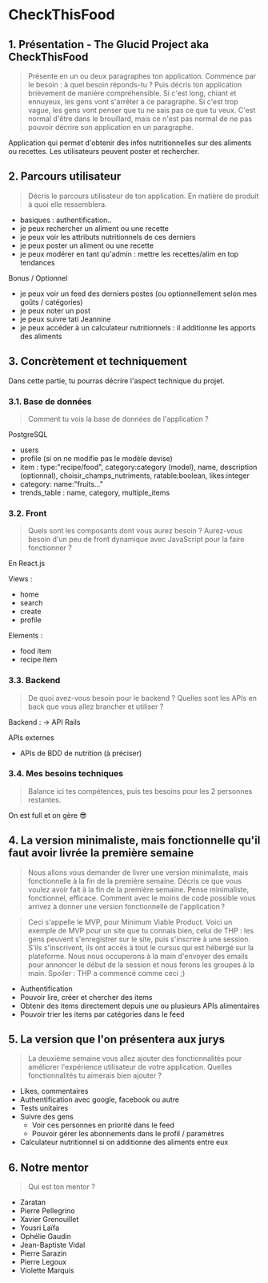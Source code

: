 # CheckThisFood

## 1. Présentation - The Glucid Project aka CheckThisFood

>Présente en un ou deux paragraphes ton application. Commence par le besoin&nbsp;: à quel besoin réponds-tu ? Puis décris ton application brièvement de manière compréhensible. Si c'est long, chiant et ennuyeux, les gens vont s'arrêter à ce paragraphe. Si c'est trop vague, les gens vont penser que tu ne sais pas ce que tu veux. C'est normal d'être dans le brouillard, mais ce n'est pas normal de ne pas pouvoir décrire son application en un paragraphe.

Application qui permet d'obtenir des infos nutritionnelles sur des aliments ou recettes. Les utilisateurs peuvent poster et rechercher.

## 2. Parcours utilisateur
>Décris le parcours utilisateur de ton application. En matière de produit à quoi elle ressemblera.

- basiques : authentification..
- je peux rechercher un aliment ou une recette
- je peux voir les attributs nutritionnels de ces derniers
- je peux poster un aliment ou une recette
- je peux modérer en tant qu'admin : mettre les recettes/alim en top tendances

Bonus / Optionnel
- je peux voir un feed des derniers postes (ou optionnellement selon mes goûts / catégories)
- je peux noter un post
- je peux suivre tati Jeannine
- je peux accéder à un calculateur nutritionnels : il additionne les apports des aliments

## 3. Concrètement et techniquement
Dans cette partie, tu pourras décrire l'aspect technique du projet.

### 3.1. Base de données
>Comment tu vois la base de données de l'application ?

PostgreSQL
- users
- profile (si on ne modifie pas le modèle devise)
- item : type:"recipe/food", category:category (model), name, description (optionnal), choisir_champs_nutriments, ratable:boolean, likes:integer
- category: name:"fruits..."
- trends_table : name, category, multiple_items

### 3.2. Front
>Quels sont les composants dont vous aurez besoin ? Aurez-vous besoin d'un peu de front dynamique avec JavaScript pour la faire fonctionner ?

En React.js

Views :
- home
- search
- create
- profile

Elements :
- food item
- recipe item

### 3.3. Backend
>De quoi avez-vous besoin pour le backend ? Quelles sont les APIs en back que vous allez brancher et utiliser ?

Backend :
-> API Rails

APIs externes
- APIs de BDD de nutrition (à préciser)

### 3.4. Mes besoins techniques
>Balance ici tes compétences, puis tes besoins pour les 2 personnes restantes.

On est full et on gère 😎

## 4. La version minimaliste, mais fonctionnelle qu'il faut avoir livrée la première semaine
>Nous allons vous demander de livrer une version minimaliste, mais fonctionnelle à la fin de la première semaine. Décris ce que vous voulez avoir fait à la fin de la première semaine. Pense minimaliste, fonctionnel, efficace. Comment avec le moins de code possible vous arrivez à donner une version fonctionnelle de l'application ?

>Ceci s'appelle le MVP, pour Minimum Viable Product. Voici un exemple de MVP pour un site que tu connais bien, celui de THP&nbsp;: les gens peuvent s'enregistrer sur le site, puis s'inscrire à une session. S'ils s'inscrivent, ils ont accès à tout le cursus qui est hébergé sur la plateforme. Nous nous occuperons à la main d'envoyer des emails pour annoncer le début de la session et nous ferons les groupes à la main. Spoiler&nbsp;: THP a commencé comme ceci ;)

- Authentification
- Pouvoir lire, créer et chercher des items
- Obtenir des items directement depuis une ou plusieurs APIs alimentaires
- Pouvoir trier les items par catégories dans le feed

## 5. La version que l'on présentera aux jurys
>La deuxième semaine vous allez ajouter des fonctionnalités pour améliorer l'expérience utilisateur de votre application. Quelles fonctionnalités tu aimerais bien ajouter ?

- Likes, commentaires
- Authentification avec google, facebook ou autre
- Tests unitaires
- Suivre des gens
	- Voir ces personnes en priorité dans le feed
	- Pouvoir gérer les abonnements dans le profil / paramètres
- Calculateur nutritionnel si on additionne des aliments entre eux

## 6. Notre mentor
>Qui est ton mentor ?

- Zaratan
- Pierre Pellegrino
- Xavier Grenouillet
- Yousri Laïfa
- Ophélie Gaudin
- Jean-Baptiste Vidal
- Pierre Sarazin
- Pierre Legoux
- Violette Marquis
